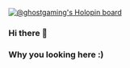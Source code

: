 [![@ghostgaming's Holopin board](https://holopin.io/api/user/board?user=ghostgaming)](https://holopin.io/@ghostgaming)
### Hi there 👋
### Why you looking here :)
<!--
**GhostCrackerCoding/GhostCrackerCoding** is a ✨ _special_ ✨ repository because its `README.md` (this file) appears on your GitHub profile.

Here are some ideas to get you started:

- 🔭 I’m currently working on ...
- 🌱 I’m currently learning ...
- 👯 I’m looking to collaborate on ...
- 🤔 I’m looking for help with ...
- 💬 Ask me about ...
- 📫 How to reach me: ...
- 😄 Pronouns: ...
- ⚡ Fun fact: ...
-->
